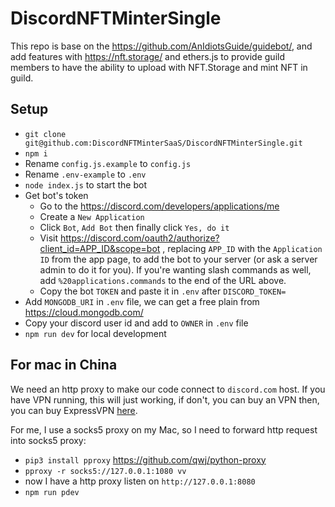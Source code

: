 # DiscordNFTMinterSingle

This repo is base on the <https://github.com/AnIdiotsGuide/guidebot/>, and add features with <https://nft.storage/> and ethers.js to provide guild members to have the ability to upload with NFT.Storage and mint NFT in guild.

## Setup

* `git clone git@github.com:DiscordNFTMinterSaaS/DiscordNFTMinterSingle.git`
* `npm i`
* Rename `config.js.example` to `config.js`
* Rename `.env-example` to `.env`
* `node index.js` to start the bot
* Get bot's token
  * Go to the <https://discord.com/developers/applications/me>
  * Create a `New Application`
  * Click `Bot`, `Add Bot` then finally click `Yes, do it`
  * Visit <https://discord.com/oauth2/authorize?client_id=APP_ID&scope=bot> , replacing `APP_ID` with the `Application ID` from the app page, to add the bot to your server (or ask a server admin to do it for you). If you're wanting slash commands as well, add `%20applications.commands` to the end of the URL above.
  * Copy the bot `TOKEN` and paste it in `.env` after `DISCORD_TOKEN=`
* Add `MONGODB_URI` in `.env` file, we can get a free plain from <https://cloud.mongodb.com/>
* Copy your discord user id and add to `OWNER` in `.env` file
* `npm run dev` for local development

## For mac in China

We need an http proxy to make our code connect to `discord.com` host.
If you have VPN running, this will just working, if don't, you can buy an VPN then, you can buy ExpressVPN [here](https://www.expressrefer.com/refer-a-friend/30-days-free?referrer_id=87831900&utm_campaign=referrals&utm_medium=copy_link&utm_source=referral_dashboard).

For me, I use a socks5 proxy on my Mac, so I need to forward http request into socks5 proxy:

* `pip3 install pproxy` <https://github.com/qwj/python-proxy>
* `pproxy -r socks5://127.0.0.1:1080 vv`
* now I have a http proxy listen on `http://127.0.0.1:8080`
* `npm run pdev`
